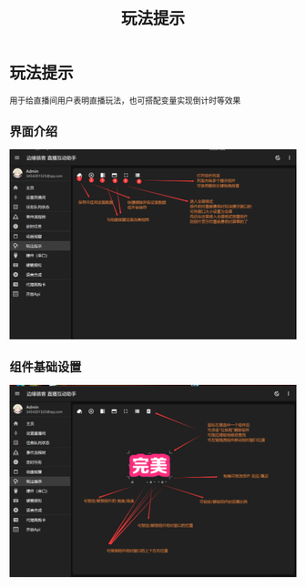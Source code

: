 ﻿---
title: '玩法提示'
sidebar_position: 6
---

# 玩法提示

用于给直播间用户表明直播玩法，也可搭配变量实现倒计时等效果

## 界面介绍

![12](./img/12.jpg)

## 组件基础设置

![13](./img/13.jpg)

